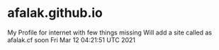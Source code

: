 # afalak.github.io
My Profile for internet with few things missing
Will add a site called as afalak.cf soon
Fri Mar 12 04:21:51 UTC 2021

